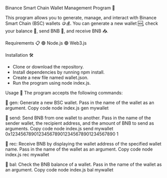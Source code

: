 Binance Smart Chain Wallet Management Program 🚀

This program allows you to generate, manage, and interact with Binance Smart Chain (BSC) wallets 🪙💰. You can generate a new wallet 🆕, check your balance 💸, send BNB 💸, and receive BNB 📥.

Requirements 📋
🟢 Node.js
🟢 Web3.js

Installation 🛠️
- Clone or download the repository.
- Install dependencies by running npm install.
- Create a new file named wallet.json.
- Run the program using node index.js.

Usage 📝
The program accepts the following commands:

🔹 gen: Generate a new BSC wallet. Pass in the name of the wallet as an argument.
Copy code
node index.js gen mywallet

🔹 send: Send BNB from one wallet to another. Pass in the name of the sender wallet, the recipient address, and the amount of BNB to send as arguments.
Copy code
node index.js send mywallet 0x1234567890123456789012345678901234567890 1

🔹 rec: Receive BNB by displaying the wallet address of the specified wallet name. Pass in the name of the wallet as an argument.
Copy code
node index.js rec mywallet

🔹 bal: Check the BNB balance of a wallet. Pass in the name of the wallet as an argument.
Copy code
node index.js bal mywallet
